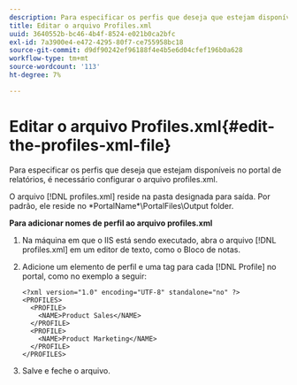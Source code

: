 ```yaml
---
description: Para especificar os perfis que deseja que estejam disponíveis no portal de relatórios, é necessário configurar o arquivo profiles.xml.
title: Editar o arquivo Profiles.xml
uuid: 3640552b-bc46-4b4f-8524-e021b0ca2bfc
exl-id: 7a3900e4-e472-4295-80f7-ce755958bc18
source-git-commit: d9df90242ef96188f4e4b5e6d04cfef196b0a628
workflow-type: tm+mt
source-wordcount: '113'
ht-degree: 7%

---
```


# Editar o arquivo Profiles.xml{#edit-the-profiles-xml-file}

Para especificar os perfis que deseja que estejam disponíveis no portal de relatórios, é necessário configurar o arquivo profiles.xml.

O arquivo [!DNL profiles.xml] reside na pasta designada para saída. Por padrão, ele reside no \*PortalName*\PortalFiles\Output folder.

**Para adicionar nomes de perfil ao arquivo profiles.xml**

1. Na máquina em que o IIS está sendo executado, abra o arquivo [!DNL profiles.xml] em um editor de texto, como o Bloco de notas.
1. Adicione um elemento de perfil e uma tag para cada [!DNL Profile] no portal, como no exemplo a seguir:

   ```
   <?xml version="1.0" encoding="UTF-8" standalone="no" ?>
   <PROFILES>
     <PROFILE>
       <NAME>Product Sales</NAME>
     </PROFILE>
     <PROFILE>
       <NAME>Product Marketing</NAME>
     </PROFILE>
   </PROFILES>
   ```

1. Salve e feche o arquivo.
